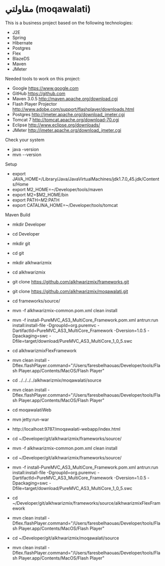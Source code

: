 مقاولتي (moqawalati)
==========

This is a business project based on the following technologies:

* J2E
* Spring
* Hibernate
* Postgres
* Flex
* BlazeDS
* Maven
* JMeter

Needed tools to work on this project:

* Google https://www.google.com
* GitHub https://github.com
* Maven 3.0.5 http://maven.apache.org/download.cgi
* Flash Player Projector http://www.adobe.com/support/flashplayer/downloads.html
* Postgres http://jmeter.apache.org/download_jmeter.cgi
* Tomcat 7 http://tomcat.apache.org/download-70.cgi
* Eclipse http://www.eclipse.org/downloads/
* JMeter http://jmeter.apache.org/download_jmeter.cgi

Check your system

* java -version
* mvn --version

Setup

* export JAVA_HOME=/Library/Java/JavaVirtualMachines/jdk1.7.0_45.jdk/Contents/Home
* export M2_HOME=~/Developer/tools/maven
* export M2=$M2_HOME/bin
* export PATH=$M2:$PATH
* export CATALINA_HOME=~/Developer/tools/tomcat

Maven Build

* mkdir Developer
* cd Developer
* mkdir git
* cd git
* mkdir alkhwarizmix
* cd alkhwarizmix

* git clone https://github.com/alkhwarizmix/frameworks.git
* git clone https://github.com/alkhwarizmix/moqawalati.git
* cd frameworks/source/
* mvn -f alkhwarizmix-common.pom.xml clean install
* mvn -f install-PureMVC_AS3_MultiCore_Framework.pom.xml antrun:run install:install-file -DgroupId=org.puremvc -DartifactId=PureMVC_AS3_MultiCore_Framework -Dversion=1.0.5 -Dpackaging=swc -Dfile=target/download/PureMVC_AS3_MultiCore_1_0_5.swc
* cd alkhwarizmixFlexFramework
* mvn clean install -Dflex.flashPlayer.command="/Users/faresbelhaouas/Developer/tools/Flash Player.app/Contents/MacOS/Flash Player"
* cd ../../../../alkhwarizmix/moqawalati/source
* mvn clean install -Dflex.flashPlayer.command="/Users/faresbelhaouas/Developer/tools/Flash Player.app/Contents/MacOS/Flash Player"
* cd moqawalatiWeb
* mvn jetty:run-war
* http://localhost:9787/moqawalati-webapp/index.html


* cd ~/Developer/git/alkhwarizmix/frameworks/source/
* mvn -f alkhwarizmix-common.pom.xml clean install
* cd ~/Developer/git/alkhwarizmix/frameworks/source/
* mvn -f install-PureMVC_AS3_MultiCore_Framework.pom.xml antrun:run install:install-file -DgroupId=org.puremvc -DartifactId=PureMVC_AS3_MultiCore_Framework -Dversion=1.0.5 -Dpackaging=swc -Dfile=target/download/PureMVC_AS3_MultiCore_1_0_5.swc
* cd ~/Developer/git/alkhwarizmix/frameworks/source/alkhwarizmixFlexFramework
* mvn clean install -Dflex.flashPlayer.command="/Users/faresbelhaouas/Developer/tools/Flash Player.app/Contents/MacOS/Flash Player"
* cd ~/Developer/git/alkhwarizmix/moqawalati/source
* mvn clean install -Dflex.flashPlayer.command="/Users/faresbelhaouas/Developer/tools/Flash Player.app/Contents/MacOS/Flash Player"